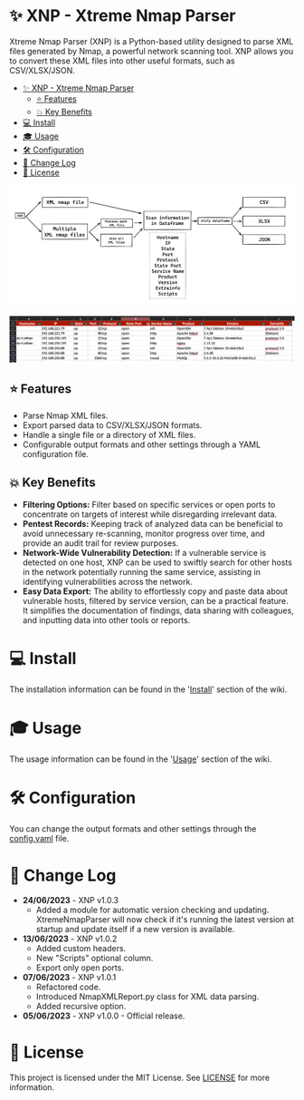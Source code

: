 # ✨ XNP - Xtreme Nmap Parser
Xtreme Nmap Parser (XNP) is a Python-based utility designed to parse XML files generated by Nmap, a powerful network scanning tool. XNP allows you to convert these XML files into other useful formats, such as CSV/XLSX/JSON.

<!-- TOC -->
* [✨ XNP - Xtreme Nmap Parser](#-xnp---xtreme-nmap-parser)
  * [⭐ Features](#-features)
  * [💥 Key Benefits](#-key-benefits)
* [💻 Install](#-install)
* [🎓 Usage](#-usage)
* [🛠️ Configuration](#-configuration)
* [💬 Change Log](#-change-log)
* [📜 License](#-license)
<!-- TOC -->

![xnp_scheme.png](resources%2Fimages%2Fxnp_scheme.png)

![excel_example.png](resources%2Fimages%2Fexcel_example.png)

## ⭐ Features
- Parse Nmap XML files.
- Export parsed data to CSV/XLSX/JSON formats.
- Handle a single file or a directory of XML files.
- Configurable output formats and other settings through a YAML configuration file.

## 💥 Key Benefits

- **Filtering Options:** Filter based on specific services or open ports to concentrate on targets of interest while disregarding irrelevant data.
- **Pentest Records:** Keeping track of analyzed data can be beneficial to avoid unnecessary re-scanning, monitor progress over time, and provide an audit trail for review purposes.
- **Network-Wide Vulnerability Detection:** If a vulnerable service is detected on one host, XNP can be used to swiftly search for other hosts in the network potentially running the same service, assisting in identifying vulnerabilities across the network.
- **Easy Data Export:** The ability to effortlessly copy and paste data about vulnerable hosts, filtered by service version, can be a practical feature. It simplifies the documentation of findings, data sharing with colleagues, and inputting data into other tools or reports.

# 💻 Install

The installation information can be found in the '[Install](https://github.com/xtormin/XtremeNmapParser/wiki/%5BEN%5D-Wiki#install)' section of the wiki.

# 🎓 Usage

The usage information can be found in the '[Usage](https://github.com/xtormin/XtremeNmapParser/wiki/%5BEN%5D-Wiki#usage)' section of the wiki.

# 🛠️ Configuration

You can change the output formats and other settings through the [config.yaml](config%2Fconfig.yaml)  file.

# 💬 Change Log
- **24/06/2023** - XNP v1.0.3
  - Added a module for automatic version checking and updating. XtremeNmapParser will now check if it's running the latest version at startup and update itself if a new version is available.
- **13/06/2023** - XNP v1.0.2
  - Added custom headers.
  - New "Scripts" optional column.
  - Export only open ports.
- **07/06/2023** - XNP v1.0.1
  - Refactored code.
  - Introduced NmapXMLReport.py class for XML data parsing.
  - Added recursive option.
- **05/06/2023** - XNP v1.0.0 - Official release.

# 📜 License

This project is licensed under the MIT License. See [LICENSE](LICENSE) for more information.
